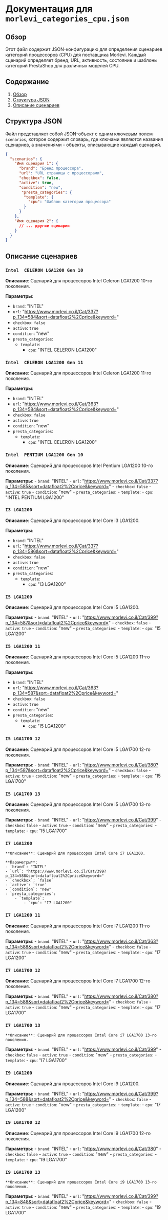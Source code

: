 # Документация для `morlevi_categories_cpu.json`

## Обзор

Этот файл содержит JSON-конфигурацию для определения сценариев категорий процессоров (CPU) для поставщика Morlevi. Каждый сценарий определяет бренд, URL, активность, состояние и шаблоны категорий PrestaShop для различных моделей CPU.

## Содержание

1. [Обзор](#обзор)
2. [Структура JSON](#структура-json)
3. [Описание сценариев](#описание-сценариев)

## Структура JSON

Файл представляет собой JSON-объект с одним ключевым полем `scenarios`, которое содержит словарь, где ключами являются названия сценариев, а значениями - объекты, описывающие каждый сценарий.

```json
{
  "scenarios": {
    "Имя сценария 1": {
      "brand": "Бренд процессора",
      "url": "URL страницы с процессорами",
      "checkbox": false,
      "active": true,
      "condition": "new",
       "presta_categories": {
        "template": {
          "cpu": "Шаблон категории процессора"
        }
      }
    },
    "Имя сценария 2": {
      // ... другие сценарии
    }
  }
}
```

## Описание сценариев

### `Intel  CELERON LGA1200 Gen 10`
   **Описание**: Сценарий для процессоров Intel Celeron LGA1200 10-го поколения.
   
   **Параметры**:
   - `brand`: "INTEL"
   - `url`: "https://www.morlevi.co.il/Cat/337?p_134=584&sort=datafloat2%2Cprice&keyword="
   - `checkbox`: `false`
   - `active`: `true`
   - `condition`: "new"
   - `presta_categories`:
        - `template`:
            - `cpu`: "INTEL CELERON LGA1200"
    
### `Intel  CELERON LGA1200 Gen 11`
   **Описание**: Сценарий для процессоров Intel Celeron LGA1200 11-го поколения.
    
   **Параметры**:
   - `brand`: "INTEL"
   - `url`: "https://www.morlevi.co.il/Cat/363?p_134=584&sort=datafloat2%2Cprice&keyword="
   - `checkbox`: `false`
   - `active`: `true`
   - `condition`: "new"
   - `presta_categories`:
        - `template`:
            - `cpu`: "INTEL CELERON LGA1200"

### `Intel  PENTIUM LGA1200 Gen 10`
   **Описание**: Сценарий для процессоров Intel Pentium LGA1200 10-го поколения.
   
   **Параметры**:
    - `brand`: "INTEL"
    - `url`: "https://www.morlevi.co.il/Cat/337?p_134=585&sort=datafloat2%2Cprice&keyword="
    - `checkbox`: `false`
    - `active`: `true`
    - `condition`: "new"
    - `presta_categories`:
        - `template`:
             - `cpu`: "INTEL PENTIUM LGA1200"

### `I3 LGA1200`
   **Описание**: Сценарий для процессоров Intel Core i3 LGA1200.
   
   **Параметры**:
   - `brand`: "INTEL"
   - `url`: "https://www.morlevi.co.il/Cat/337?p_134=586&sort=datafloat2%2Cprice&keyword="
   - `checkbox`: `false`
   - `active`: `true`
   - `condition`: "new"
   - `presta_categories`:
        - `template`:
            - `cpu`: "I3 LGA1200"

### `I5 LGA1200`
   **Описание**: Сценарий для процессоров Intel Core i5 LGA1200.
   
   **Параметры**:
    - `brand`: "INTEL"
    - `url`: "https://www.morlevi.co.il/Cat/399?p_134=587&sort=datafloat2%2Cprice&keyword="
    - `checkbox`: `false`
    - `active`: `true`
    - `condition`: "new"
    - `presta_categories`:
        - `template`:
            - `cpu`: "I5 LGA1200"

### `I5 LGA1200 11`
   **Описание**: Сценарий для процессоров Intel Core i5 LGA1200 11-го поколения.
    
   **Параметры**:
   - `brand`: "INTEL"
   - `url`: "https://www.morlevi.co.il/Cat/363?p_134=587&sort=datafloat2%2Cprice&keyword="
   - `checkbox`: `false`
   - `active`: `true`
   - `condition`: "new"
   - `presta_categories`:
        - `template`:
            - `cpu`: "I5 LGA1200"

### `I5 LGA1700 12`
   **Описание**: Сценарий для процессоров Intel Core i5 LGA1700 12-го поколения.
   
   **Параметры**:
    - `brand`: "INTEL"
    - `url`: "https://www.morlevi.co.il/Cat/380?p_134=587&sort=datafloat2%2Cprice&keyword="
    - `checkbox`: `false`
    - `active`: `true`
    - `condition`: "new"
    - `presta_categories`:
        - `template`:
            - `cpu`: "I5 LGA1700"

### `I5 LGA1700 13`
   **Описание**: Сценарий для процессоров Intel Core i5 LGA1700 13-го поколения.
   
   **Параметры**:
    - `brand`: "INTEL"
    - `url`: "https://www.morlevi.co.il/Cat/399"
    - `checkbox`: `false`
    - `active`: `true`
    - `condition`: "new"
    - `presta_categories`:
        - `template`:
            - `cpu`: "I5 LGA1700"
 
### `I7 LGA1200`
    **Описание**: Сценарий для процессоров Intel Core i7 LGA1200.
   
    **Параметры**:
    - `brand`: "INTEL"
    - `url`: "https://www.morlevi.co.il/Cat/399?p_134=588&sort=datafloat2%2Cprice&keyword="
    - `checkbox`: `false`
    - `active`: `true`
    - `condition`: "new"
    - `presta_categories`:
        - `template`:
            - `cpu`: "I7 LGA1200"

### `I7 LGA1200 11`
   **Описание**: Сценарий для процессоров Intel Core i7 LGA1200 11-го поколения.
    
   **Параметры**:
    - `brand`: "INTEL"
    - `url`: "https://www.morlevi.co.il/Cat/363?p_134=588&sort=datafloat2%2Cprice&keyword="
    - `checkbox`: `false`
    - `active`: `true`
    - `condition`: "new"
    - `presta_categories`:
        - `template`:
            - `cpu`: "I7 LGA1200"
  
### `I7 LGA1700 12`
   **Описание**: Сценарий для процессоров Intel Core i7 LGA1700 12-го поколения.
    
   **Параметры**:
    - `brand`: "INTEL"
    - `url`: "https://www.morlevi.co.il/Cat/380?p_134=588&sort=datafloat2%2Cprice&keyword="
    - `checkbox`: `false`
    - `active`: `true`
    - `condition`: "new"
    - `presta_categories`:
        - `template`:
            - `cpu`: "I7 LGA1700"
 
### `I7 LGA1700 13`
    **Описание**: Сценарий для процессоров Intel Core i7 LGA1700 13-го поколения.
    
   **Параметры**:
    - `brand`: "INTEL"
    - `url`: "https://www.morlevi.co.il/Cat/399"
    - `checkbox`: `false`
    - `active`: `true`
    - `condition`: "new"
    - `presta_categories`:
        - `template`:
            - `cpu`: "I7 LGA1700"
 
### `I9 LGA1200`
   **Описание**: Сценарий для процессоров Intel Core i9 LGA1200.
    
   **Параметры**:
    - `brand`: "INTEL"
    - `url`: "https://www.morlevi.co.il/Cat/399?p_134=588&sort=datafloat2%2Cprice&keyword="
    - `checkbox`: `false`
    - `active`: `true`
    - `condition`: "new"
    - `presta_categories`:
        - `template`:
            - `cpu`: "I7 LGA1200"
  
### `I9 LGA1700 12`
   **Описание**: Сценарий для процессоров Intel Core i9 LGA1700 12-го поколения.
    
   **Параметры**:
    - `brand`: "INTEL"
    - `url`: "https://www.morlevi.co.il/Cat/380"
    - `checkbox`: `false`
    - `active`: `true`
    - `condition`: "new"
    - `presta_categories`:
        - `template`:
            - `cpu`: "I9 LGA1700"

### `I9 LGA1700 13`
    **Описание**: Сценарий для процессоров Intel Core i9 LGA1700 13-го поколения.
   
   **Параметры**:
    - `brand`: "INTEL"
    - `url`: "https://www.morlevi.co.il/Cat/399?p_134=848&sort=datafloat2%2Cprice&keyword="
    - `checkbox`: `false`
    - `active`: `true`
    - `condition`: "new"
    - `presta_categories`:
        - `template`:
            - `cpu`: "I9 LGA1700"